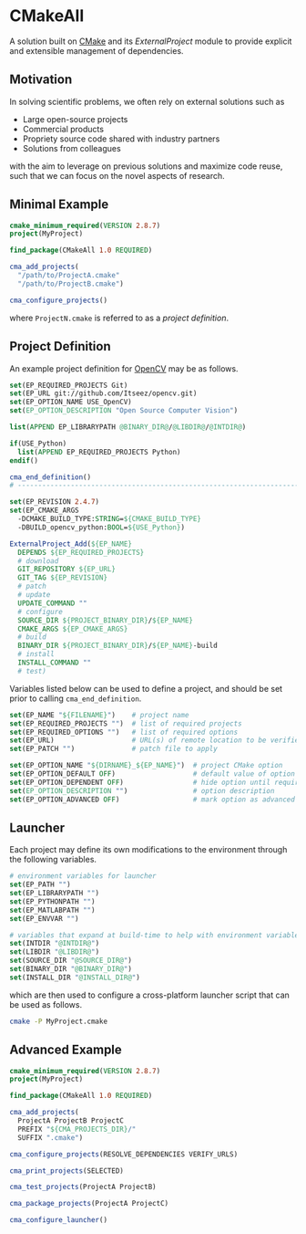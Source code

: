 # CMakeAll
A solution built on [CMake](http://cmake.org/) and its *ExternalProject* module to provide explicit and extensible management of dependencies.


## Motivation

In solving scientific problems, we often rely on external solutions such as

* Large open-source projects
* Commercial products
* Propriety source code shared with industry partners
* Solutions from colleagues

with the aim to leverage on previous solutions and maximize code reuse, such that we can focus on the novel aspects of research.


## Minimal Example

```cmake
cmake_minimum_required(VERSION 2.8.7)
project(MyProject)

find_package(CMakeAll 1.0 REQUIRED)

cma_add_projects(
  "/path/to/ProjectA.cmake"
  "/path/to/ProjectB.cmake")

cma_configure_projects()
```
where `ProjectN.cmake` is referred to as a *project definition*.


## Project Definition

An example project definition for [OpenCV](http://opencv.org/) may be as follows.

```cmake
set(EP_REQUIRED_PROJECTS Git)
set(EP_URL git://github.com/Itseez/opencv.git)
set(EP_OPTION_NAME USE_OpenCV)
set(EP_OPTION_DESCRIPTION "Open Source Computer Vision")

list(APPEND EP_LIBRARYPATH @BINARY_DIR@/@LIBDIR@/@INTDIR@)

if(USE_Python)
  list(APPEND EP_REQUIRED_PROJECTS Python)
endif()

cma_end_definition()
# -----------------------------------------------------------------------------

set(EP_REVISION 2.4.7)
set(EP_CMAKE_ARGS
  -DCMAKE_BUILD_TYPE:STRING=${CMAKE_BUILD_TYPE}
  -DBUILD_opencv_python:BOOL=${USE_Python})

ExternalProject_Add(${EP_NAME}
  DEPENDS ${EP_REQUIRED_PROJECTS}
  # download
  GIT_REPOSITORY ${EP_URL}
  GIT_TAG ${EP_REVISION}
  # patch
  # update
  UPDATE_COMMAND ""
  # configure
  SOURCE_DIR ${PROJECT_BINARY_DIR}/${EP_NAME}
  CMAKE_ARGS ${EP_CMAKE_ARGS}
  # build
  BINARY_DIR ${PROJECT_BINARY_DIR}/${EP_NAME}-build
  # install
  INSTALL_COMMAND ""
  # test)
```

Variables listed below can be used to define a project, and should be set prior to calling `cma_end_definition`.

```cmake
set(EP_NAME "${FILENAME}")    # project name
set(EP_REQUIRED_PROJECTS "")  # list of required projects
set(EP_REQUIRED_OPTIONS "")   # list of required options
set(EP_URL)                   # URL(s) of remote location to be verified
set(EP_PATCH "")              # patch file to apply

set(EP_OPTION_NAME "${DIRNAME}_${EP_NAME}")  # project CMake option
set(EP_OPTION_DEFAULT OFF)                   # default value of option
set(EP_OPTION_DEPENDENT OFF)                 # hide option until requirements are met
set(EP_OPTION_DESCRIPTION "")                # option description
set(EP_OPTION_ADVANCED OFF)                  # mark option as advanced
```


## Launcher

Each project may define its own modifications to the environment through the following variables.

```cmake
# environment variables for launcher
set(EP_PATH "")
set(EP_LIBRARYPATH "")
set(EP_PYTHONPATH "")
set(EP_MATLABPATH "")
set(EP_ENVVAR "")

# variables that expand at build-time to help with environment variable
set(INTDIR "@INTDIR@")
set(LIBDIR "@LIBDIR@")
set(SOURCE_DIR "@SOURCE_DIR@")
set(BINARY_DIR "@BINARY_DIR@")
set(INSTALL_DIR "@INSTALL_DIR@")
```

which are then used to configure a cross-platform launcher script that can be used as follows.

```bash
cmake -P MyProject.cmake
```


## Advanced Example

```cmake
cmake_minimum_required(VERSION 2.8.7)
project(MyProject)

find_package(CMakeAll 1.0 REQUIRED)

cma_add_projects(
  ProjectA ProjectB ProjectC
  PREFIX "${CMA_PROJECTS_DIR}/"
  SUFFIX ".cmake")

cma_configure_projects(RESOLVE_DEPENDENCIES VERIFY_URLS)

cma_print_projects(SELECTED)

cma_test_projects(ProjectA ProjectB)

cma_package_projects(ProjectA ProjectC)

cma_configure_launcher()
```

